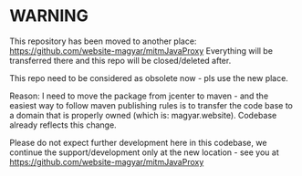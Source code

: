WARNING
=========
This repository has been moved to another place: https://github.com/website-magyar/mitmJavaProxy
Everything will be transferred there and this repo will be closed/deleted after.

This repo need to be considered as obsolete now - pls use the new place.

Reason: I need to move the package from jcenter to maven - and the easiest way to follow maven publishing rules is to transfer the code base to a domain that is properly owned (which is: magyar.website).
Codebase already reflects this change.

Please do not expect further development here in this codebase, we continue the support/development only at the new location - see you at https://github.com/website-magyar/mitmJavaProxy

